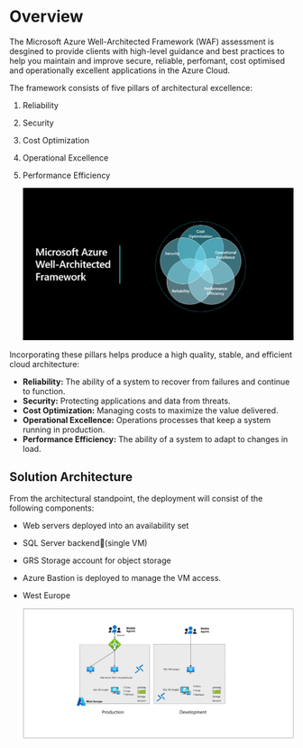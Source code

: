 # **Overview**

The Microsoft Azure Well-Architected Framework (WAF) assessment is desgined to provide clients with high-level guidance and best practices to help you maintain and improve secure, reliable, perfomant, cost optimised and operationally excellent applications in the Azure Cloud.

The framework consists of five pillars of architectural excellence:

1. Reliability
2. Security
3. Cost Optimization
4. Operational Excellence
5. Performance Efficiency

   ![](./media/waf-overview01.png)

Incorporating these pillars helps produce a high quality, stable, and efficient cloud architecture:

  * **Reliability:**	The ability of a system to recover from failures and continue to function.
  * **Security:**	Protecting applications and data from threats.
  * **Cost Optimization:**	Managing costs to maximize the value delivered.
  * **Operational Excellence:**	Operations processes that keep a system running in production.
  * **Performance Efficiency:**	The ability of a system to adapt to changes in load.

## **Solution Architecture**

From the architectural standpoint, the deployment will consist of the following components:

 * Web servers deployed into an availability set
 * SQL Server backend(single VM)
 * GRS Storage account for object storage
 * Azure Bastion is deployed to manage the VM access.
 * West Europe

   ![](./media/waf-overview03.png)

